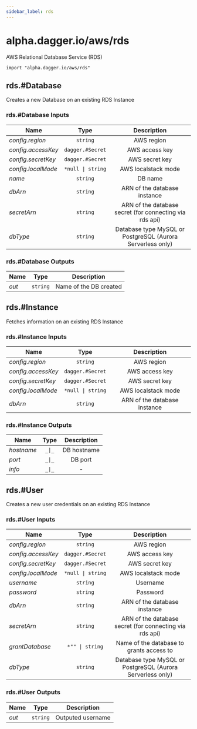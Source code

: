 ```yaml
---
sidebar_label: rds
---
```


# alpha.dagger.io/aws/rds

AWS Relational Database Service (RDS)

```cue
import "alpha.dagger.io/aws/rds"
```

## rds.#Database

Creates a new Database on an existing RDS Instance

### rds.#Database Inputs

| Name                 | Type                 | Description                                                  |
| -------------        |:-------------:       |:-------------:                                               |
|*config.region*       | `string`             |AWS region                                                    |
|*config.accessKey*    | `dagger.#Secret`     |AWS access key                                                |
|*config.secretKey*    | `dagger.#Secret`     |AWS secret key                                                |
|*config.localMode*    | `*null \| string`    |AWS localstack mode                                           |
|*name*                | `string`             |DB name                                                       |
|*dbArn*               | `string`             |ARN of the database instance                                  |
|*secretArn*           | `string`             |ARN of the database secret (for connecting via rds api)       |
|*dbType*              | `string`             |Database type MySQL or PostgreSQL (Aurora Serverless only)    |

### rds.#Database Outputs

| Name             | Type              | Description              |
| -------------    |:-------------:    |:-------------:           |
|*out*             | `string`          |Name of the DB created    |

## rds.#Instance

Fetches information on an existing RDS Instance

### rds.#Instance Inputs

| Name                 | Type                 | Description                    |
| -------------        |:-------------:       |:-------------:                 |
|*config.region*       | `string`             |AWS region                      |
|*config.accessKey*    | `dagger.#Secret`     |AWS access key                  |
|*config.secretKey*    | `dagger.#Secret`     |AWS secret key                  |
|*config.localMode*    | `*null \| string`    |AWS localstack mode             |
|*dbArn*               | `string`             |ARN of the database instance    |

### rds.#Instance Outputs

| Name             | Type              | Description        |
| -------------    |:-------------:    |:-------------:     |
|*hostname*        | `_\|_`            |DB hostname         |
|*port*            | `_\|_`            |DB port             |
|*info*            | `_\|_`            |-                   |

## rds.#User

Creates a new user credentials on an existing RDS Instance

### rds.#User Inputs

| Name                 | Type                 | Description                                                  |
| -------------        |:-------------:       |:-------------:                                               |
|*config.region*       | `string`             |AWS region                                                    |
|*config.accessKey*    | `dagger.#Secret`     |AWS access key                                                |
|*config.secretKey*    | `dagger.#Secret`     |AWS secret key                                                |
|*config.localMode*    | `*null \| string`    |AWS localstack mode                                           |
|*username*            | `string`             |Username                                                      |
|*password*            | `string`             |Password                                                      |
|*dbArn*               | `string`             |ARN of the database instance                                  |
|*secretArn*           | `string`             |ARN of the database secret (for connecting via rds api)       |
|*grantDatabase*       | `*"" \| string`      |Name of the database to grants access to                      |
|*dbType*              | `string`             |Database type MySQL or PostgreSQL (Aurora Serverless only)    |

### rds.#User Outputs

| Name             | Type              | Description         |
| -------------    |:-------------:    |:-------------:      |
|*out*             | `string`          |Outputed username    |
